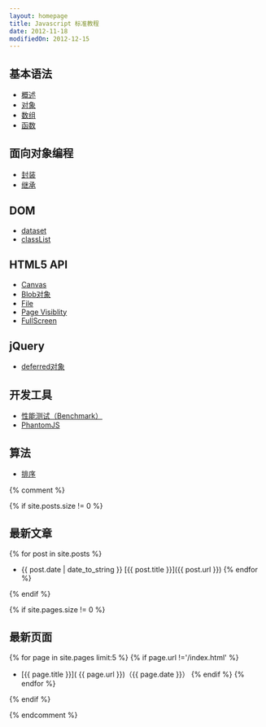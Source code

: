 ```yaml
---
layout: homepage
title: Javascript 标准教程
date: 2012-11-18
modifiedOn: 2012-12-15
---
```


<h2 id="grammar">基本语法</h2>

- [概述](grammar/basic.html)
- [对象](grammar/object.html)
- [数组](grammar/array.html)
- [函数](grammar/function.html)

<h2 id="oop">面向对象编程</h2>

- [封装](oop/encapsulation.html)
- [继承](oop/inheritance.html)

<h2 id="dom">DOM</h2>

* [dataset](dom/dataset.html)
* [classList](dom/classlist.html)

<h2 id="htmlapi">HTML5 API</h2>

* [Canvas](htmlapi/canvas.html)
* [Blob对象](htmlapi/blob.html)
* [File](htmlapi/file.html)
* [Page Visiblity](htmlapi/pagevisibility.html)
* [FullScreen](htmlapi/fullscreen.html)

<h2 id="jquery">jQuery</h2>

+ [deferred对象](jquery/deferred.html)

<h2 id="tool">开发工具</h2>

- [性能测试（Benchmark）](tool/benchmark.html)
- [PhantomJS](tool/phantomjs.html)

<h2 id="algorithm">算法</h2>

* [排序](algorithm/sorting.html)

{% comment %}

{% if site.posts.size != 0 %}

## 最新文章

{% for post in site.posts %}
* {{ post.date | date_to_string }} [{{ post.title }}]({{ post.url }})
{% endfor %}

{% endif %}

{% if site.pages.size != 0 %}

## 最新页面

{% for page in site.pages limit:5 %}
{% if page.url !='/index.html' %}
* [{{ page.title }}]( {{ page.url }})（{{ page.date }}）
{% endif %}
{% endfor %}

{% endif %}

{% endcomment %}
